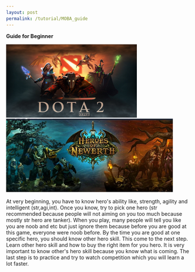 ```yaml
---
layout: post
permalink: /tutorial/MOBA_guide
---
```

**Guide for Beginner**

<img src="/images/dota2.jpg" style="width300px;height:200px;">

<img src="/images/hon.jpg" style="width150px;height:200px;">

At very beginning, you have to know hero's ability like, strength, agility and intelligent (str,agi,int). Once you know, try to pick one hero (str recommended because people will not aiming on you too much because mostly str hero are tanker). When you play, many people will tell you like you are noob and etc but just ignore them because before you are good at this game, everyone were noob before. By the time you are good at one specific hero, you should know other hero skill. This come to the next step. Learn other hero skill and how to buy the right item for you hero. It is very important to know other's hero skill because you know what is coming. The last step is to practice and try to watch competition which you will learn a lot faster.
